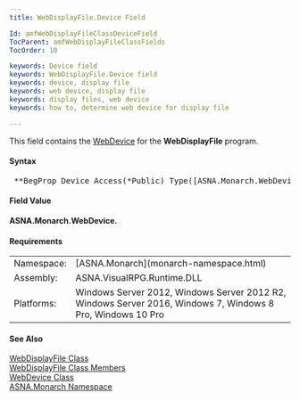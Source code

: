 ```yaml
---
title: WebDisplayFile.Device Field

Id: amfWebDisplayFileClassDeviceField
TocParent: amfWebDisplayFileClassFields
TocOrder: 10

keywords: Device field
keywords: WebDisplayFile.Device field
keywords: device, display file
keywords: web device, display file
keywords: display files, web device
keywords: how to, determine web device for display file

---
```


This field contains the [WebDevice](web-device-class.html) for the **WebDisplayFile** program.

#### Syntax
<pre class="prettyprint"> **BegProp Device Access(*Public) Type([ASNA.Monarch.WebDevice](web-device-class.html))** </pre>

#### Field Value
**ASNA.Monarch.WebDevice.** 
<!-- -->

#### Requirements
<table class="dttable" cellspacing="0" cellpadding="4" width="60%">
           <colgroup>
            <col width="15%" style="font-weight:bold" />
            <col width="85%" />
          </colgroup>
          <tr>
            <td>Namespace:</td>
            <td>[ASNA.Monarch](monarch-namespace.html)</td>
          </tr>
          <tr>
            <td>Assembly:</td>
            <td>ASNA.VisualRPG.Runtime.DLL</td>
          </tr>
         <tr>
            <td>Platforms:</td>
            <td> Windows Server 2012, Windows Server 2012 R2, Windows Server 2016,  Windows 7, Windows 8 Pro, Windows 10 Pro</td>
         </tr>
</table>

<!-- end -->

#### See Also
[ WebDisplayFile Class](web-display-file-class.html) <br /> [ WebDisplayFile Class Members](web-display-file-class-members.html) <br /> [WebDevice Class](web-device-class.html) <br /> [ASNA.Monarch Namespace](monarch-namespace.html)
